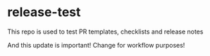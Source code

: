 # release-test
This repo is used to test PR templates, checklists and release notes

And this update is important!
Change for workflow purposes!
